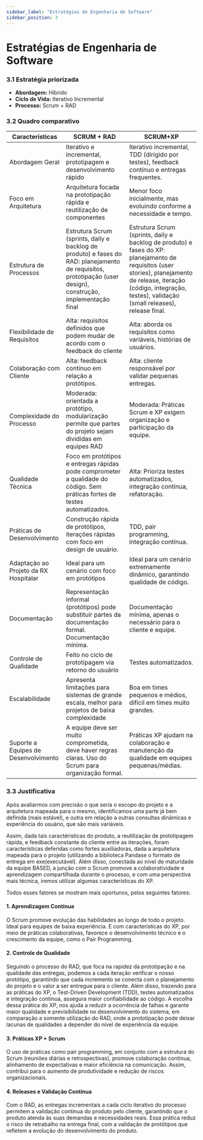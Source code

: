 ```yaml
---
sidebar_label: "Estratégias de Engenharia de Software"
sidebar_position: 3
---
```

# Estratégias de Engenharia de Software

### 3.1 Estratégia priorizada


- **Abordagem:** Híbrido
- **Ciclo de Vida:** Iterativo Incremental
- **Processo:** Scrum + RAD
  
 
### 3.2 Quadro comparativo


|  Características  |            SCRUM + RAD           |             SCRUM+XP           |
|-------------------|----------------------------------|--------------------------------|
| Abordagem Geral   | Iterativo e incremental, prototipagem e desenvolvimento rápido   | Iterativo incremental, TDD (dirigido por testes), feedback contínuo e entregas frequentes.              |
| Foco em Arquitetura   | Arquitetura focada na prototipação rápida e reutilização de componentes | Menor foco inicialmente, mas evoluindo conforme a necessidade e tempo.    |
| Estrutura de Processos  | Estrutura Scrum (sprints, daily e backlog de produto) e fases do RAD: planejamento de requisitos, prototipação (user design), construção, implementação final    | Estrutura Scrum (sprints, daily e backlog de produto) e fases do  XP: planejamento de requisitos (user stories), planejamento de release, iteração (código, integração, testes), validação (small releases), release final. |
| Flexibilidade de Requisitos  | Alta: requisitos definidos que podem mudar de acordo com o feedback do cliente  | Alta: aborda os requisitos como variáveis, histórias de usuários. |
| Colaboração com Cliente  | Alta: feedback contínuo em relação a protótipos. | Alta: cliente responsável por validar pequenas entregas. |
| Complexidade do Processo  | Moderada: orientada a protótipo, modularização permite que partes do projeto sejam divididas em equipes RAD | Moderada: Práticas Scrum e XP exigem organização e participação da equipe. |
|  Qualidade Técnica  | Foco em protótipos e entregas rápidas pode comprometer a qualidade do código. Sem práticas fortes de testes automatizados. |Alta: Prioriza testes automatizados, integração contínua, refatoração. |
|  Práticas de Desenvolvimento  | Construção rápida de protótipos, iterações rápidas com foco em design de usuário. | TDD, pair programming, integração contínua. |
|  Adaptação ao Projeto da RX Hospitalar  | Ideal para um cenário com foco em protótipos | Ideal para um cenário extremamente dinâmico, garantindo qualidade de código. |
|  Documentação  | Representação informal (protótipos) pode substituir partes da documentação formal. Documentação mínima. | Documentação mínima, apenas o necessário para o cliente e equipe. |
|  Controle de Qualidade  | Feito no ciclo de prototipagem via retorno do usuário | Testes automatizados. |
|  Escalabilidade  | Apresenta limitações para sistemas de grande escala, melhor para projetos de baixa complexidade | Boa em times pequenos e médios, difícil em times muito grandes. |
|  Suporte a Equipes de Desenvolvimento  | A equipe deve ser muito comprometida, deve haver regras claras. Uso do Scrum para organização formal.| Práticas XP ajudam na colaboração e manutenção da qualidade em equipes pequenas/médias. |



### 3.3 Justificativa

Após avaliarmos com precisão o que seria o escopo do projeto e a arquitetura mapeada para o mesmo, identificamos uma parte já bem definida (mais estável), e outra em relação a outras consultas dinâmicas e experiência do usuário, que são mais variáveis.  

Assim, dada tais caractéristicas do produto, a reutilização de prototipagem rápida, e feedback constante do cliente entre as iterações, foram características deferidas como fortes auxiliadoras, dada a arquitetura mapeada para o projeto (utilizando a biblioteca Pandase  o formato de entrega em exe(executável). Além disso, conectada  ao nível de maturidade da equipe BASED, a junção com o Scrum promove a colaboratividade e aprendizagem compartilhada durante o processo, e com uma perspectiva mais técnica, iremos utilizar algumas características do XP.  

Todos esses fatores se mostram mais oportunos, pelos seguintes fatores:  

#### 1. Aprendizagem Contínua

O Scrum promove evolução das habilidades ao longo de todo o projeto. Ideal para equipes de baixa experiência. E com características do XP, por meio de práticas colaborativas, favorece o desenvolvimento técnico e o crescimento da equipe, como o Pair Programming.

#### 2. Controle de Qualidade

Seguindo o processo do RAD, que foca na rapidez da prototipação e na qualidade das entregas, podemos a cada iteração verificar o nosso protótipo, garantindo que cada incremento se conecta com o planejamento do projeto e o valor a ser entregue para o cliente. Além disso, trazendo para as práticas do XP, o Test-Driven Development (TDD), testes automatizados e integração contínua, assegura maior confiabilidade ao código. A escolha dessa prática do XP, nos ajuda a reduzir a ocorrência de falhas e garante maior qualidade e previsibilidade no desenvolvimento do sistema, em comparação a somente utilização do RAD, onde a prototipação pode deixar lacunas de qualidades a depender do nível de experiência da equipe.

#### 3. Práticas XP + Scrum

O uso de práticas como pair programming, em conjunto com a estrutura do Scrum (reuniões diárias e retrospectivas), promove colaboração contínua, alinhamento de expectativas e maior eficiência na comunicação. Assim, contribui para o aumento de produtividade e redução de riscos organizacionais.

#### 4. Releases e Validação Contínua

Com o RAD, as entregas incrementais a cada ciclo iterativo do processo permitem a validação contínua do produto pelo cliente, garantindo que o produto atenda às suas demandas e necessidades reais. Essa prática reduz o risco de retrabalho na entrega final, com a  validação de protótipos que refletem a evolução do desenvolvimento do produto.


